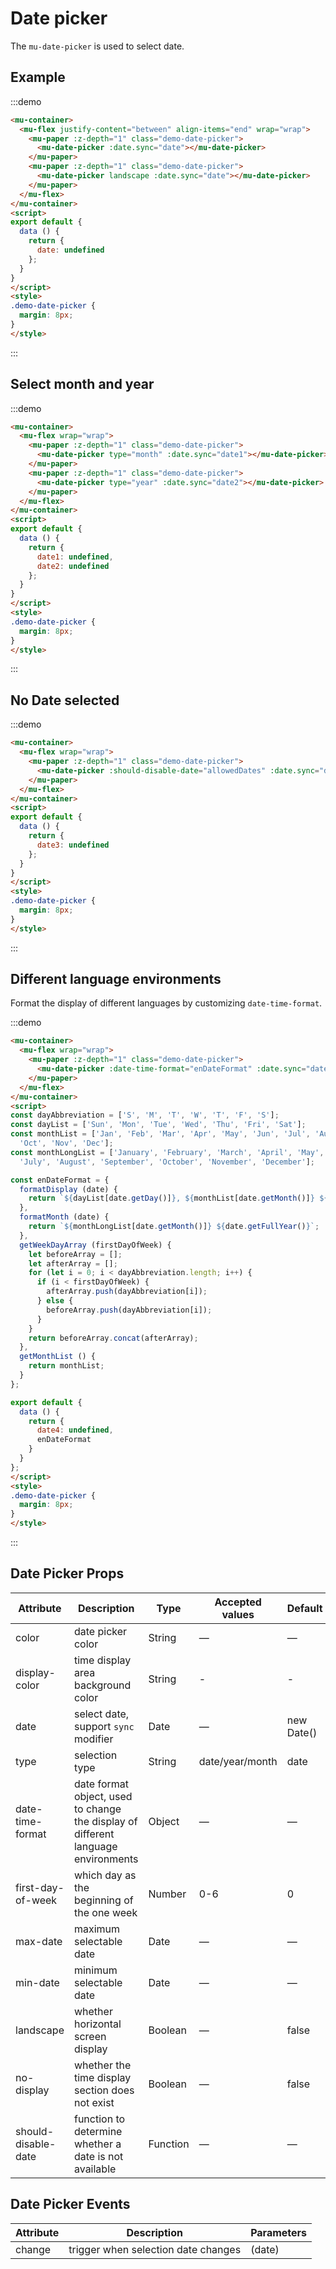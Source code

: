 # Date picker

The `mu-date-picker` is used to select date.

## Example

:::demo
```html
<mu-container>
  <mu-flex justify-content="between" align-items="end" wrap="wrap">
    <mu-paper :z-depth="1" class="demo-date-picker">
      <mu-date-picker :date.sync="date"></mu-date-picker>
    </mu-paper>
    <mu-paper :z-depth="1" class="demo-date-picker">
      <mu-date-picker landscape :date.sync="date"></mu-date-picker>
    </mu-paper>
  </mu-flex>
</mu-container>
<script>
export default {
  data () {
    return {
      date: undefined
    };
  }
}
</script>
<style>
.demo-date-picker {
  margin: 8px;
}
</style>
```
:::

## Select month and year

:::demo
```html
<mu-container>
  <mu-flex wrap="wrap">
    <mu-paper :z-depth="1" class="demo-date-picker">
      <mu-date-picker type="month" :date.sync="date1"></mu-date-picker>
    </mu-paper>
    <mu-paper :z-depth="1" class="demo-date-picker">
      <mu-date-picker type="year" :date.sync="date2"></mu-date-picker>
    </mu-paper>
  </mu-flex>
</mu-container>
<script>
export default {
  data () {
    return {
      date1: undefined,
      date2: undefined
    };
  }
}
</script>
<style>
.demo-date-picker {
  margin: 8px;
}
</style>
```
:::

## No Date selected

:::demo
```html
<mu-container>
  <mu-flex wrap="wrap">
    <mu-paper :z-depth="1" class="demo-date-picker">
      <mu-date-picker :should-disable-date="allowedDates" :date.sync="date3"></mu-date-picker>
    </mu-paper>
  </mu-flex>
</mu-container>
<script>
export default {
  data () {
    return {
      date3: undefined
    };
  }
}
</script>
<style>
.demo-date-picker {
  margin: 8px;
}
</style>
```
:::

## Different language environments

Format the display of different languages by customizing `date-time-format`.

:::demo
```html
<mu-container>
  <mu-flex wrap="wrap">
    <mu-paper :z-depth="1" class="demo-date-picker">
      <mu-date-picker :date-time-format="enDateFormat" :date.sync="date4"></mu-date-picker>
    </mu-paper>
  </mu-flex>
</mu-container>
<script>
const dayAbbreviation = ['S', 'M', 'T', 'W', 'T', 'F', 'S'];
const dayList = ['Sun', 'Mon', 'Tue', 'Wed', 'Thu', 'Fri', 'Sat'];
const monthList = ['Jan', 'Feb', 'Mar', 'Apr', 'May', 'Jun', 'Jul', 'Aug', 'Sep',
  'Oct', 'Nov', 'Dec'];
const monthLongList = ['January', 'February', 'March', 'April', 'May', 'June',
  'July', 'August', 'September', 'October', 'November', 'December'];

const enDateFormat = {
  formatDisplay (date) {
    return `${dayList[date.getDay()]}, ${monthList[date.getMonth()]} ${date.getDate()}`;
  },
  formatMonth (date) {
    return `${monthLongList[date.getMonth()]} ${date.getFullYear()}`;
  },
  getWeekDayArray (firstDayOfWeek) {
    let beforeArray = [];
    let afterArray = [];
    for (let i = 0; i < dayAbbreviation.length; i++) {
      if (i < firstDayOfWeek) {
        afterArray.push(dayAbbreviation[i]);
      } else {
        beforeArray.push(dayAbbreviation[i]);
      }
    }
    return beforeArray.concat(afterArray);
  },
  getMonthList () {
    return monthList;
  }
};

export default {
  data () {
    return {
      date4: undefined,
      enDateFormat
    }
  }
};
</script>
<style>
.demo-date-picker {
  margin: 8px;
}
</style>
```
:::

## Date Picker Props

| Attribute | Description | Type | Accepted values | Default |
|------|------|------|------|------|
| color | date picker color | String | — | — |
| display-color | time display area background color | String | - | - |
| date | select date, support `sync` modifier | Date | — | new Date() |
| type | selection type | String | date/year/month | date |
| date-time-format | date format object, used to change the display of different language environments | Object | — | — |
| first-day-of-week | which day as the beginning of the one week | Number | 0-6 | 0 |
| max-date | maximum selectable date | Date | — | — |
| min-date | minimum selectable date | Date | — | — |
| landscape | whether horizontal screen display | Boolean | — | false |
| no-display | whether the time display section does not exist | Boolean | — | false |
| should-disable-date | function to determine whether a date is not available | Function | — | — |

## Date Picker Events

| Attribute | Description | Parameters |
|------|-----|--------|
| change | trigger when selection date changes | (date) |

<script>
const dayAbbreviation = ['S', 'M', 'T', 'W', 'T', 'F', 'S'];
const dayList = ['Sun', 'Mon', 'Tue', 'Wed', 'Thu', 'Fri', 'Sat'];
const monthList = ['Jan', 'Feb', 'Mar', 'Apr', 'May', 'Jun', 'Jul', 'Aug', 'Sep',
  'Oct', 'Nov', 'Dec'];
const monthLongList = ['January', 'February', 'March', 'April', 'May', 'June',
  'July', 'August', 'September', 'October', 'November', 'December'];

const enDateFormat = {
  formatDisplay (date) {
    return `${dayList[date.getDay()]}, ${monthList[date.getMonth()]} ${date.getDate()}`;
  },
  formatMonth (date) {
    return `${monthLongList[date.getMonth()]} ${date.getFullYear()}`;
  },
  getWeekDayArray (firstDayOfWeek) {
    let beforeArray = [];
    let afterArray = [];
    for (let i = 0; i < dayAbbreviation.length; i++) {
      if (i < firstDayOfWeek) {
        afterArray.push(dayAbbreviation[i]);
      } else {
        beforeArray.push(dayAbbreviation[i]);
      }
    }
    return beforeArray.concat(afterArray);
  },
  getMonthList () {
    return monthList;
  }
};

export default {
  data () {
    return {
      date: undefined,
      date1: undefined,
      date2: undefined,
      date3: undefined,
      date4: undefined,
      enDateFormat
    };
  },
  methods: {
    allowedDates (date) {
      return date.getDate() % 2 === 0
    }
  }
}
</script>
<style>
.demo-date-picker {
  margin: 8px;
}
</style>
